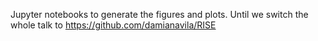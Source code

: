 Jupyter notebooks to generate the figures and plots.
Until we switch the whole talk to https://github.com/damianavila/RISE
